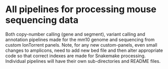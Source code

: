 All pipelines for processing mouse sequencing data
============================

Both copy-number calling (gene and segment), variant calling and annotation pipelines made for the mm10 genome and sequencing from custom IonTorrent panels. Note, for any new custom-panels, even small changes to amplicons, need to add new bed file and then alter appropriate code so that correct indexes are made for Snakemake processing. Individual pipelines will have their own sub-directories and README files. 